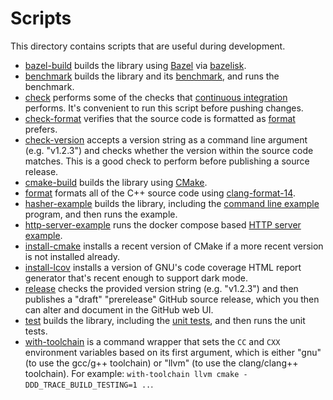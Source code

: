 Scripts
=======
This directory contains scripts that are useful during development.

- [bazel-build](bazel-build) builds the library using [Bazel][1] via [bazelisk][2].
- [benchmark](benchmark) builds the library and its [benchmark](../benchmark),
  and runs the benchmark.
- [check](check) performs some of the checks that [continuous
  integration](../.circleci) performs. It's convenient to run this script before
  pushing changes.
- [check-format](check-format) verifies that the source code is formatted as
  [format](format) prefers.
- [check-version](check-version) accepts a version string as a command line
  argument (e.g. "v1.2.3") and checks whether the version within the source code
  matches. This is a good check to perform before publishing a source release.
- [cmake-build](cmake-build) builds the library using [CMake][3].
- [format](format) formats all of the C++ source code using
  [clang-format-14][4].
- [hasher-example](hasher-example) builds the library, including the [command
  line example](../examples/hasher) program, and then runs the example.
- [http-server-example](http-server-example) runs the docker compose based [HTTP
  server example](../examples/http-server).
- [install-cmake](install-cmake) installs a recent version of CMake if a more
  recent version is not installed already.
- [install-lcov](install-lcov) installs a version of GNU's code coverage HTML
  report generator that's recent enough to support dark mode.
- [release](release) checks the provided version string (e.g. "v1.2.3") and then
  publishes a "draft" "prerelease" GitHub source release, which you then can
  alter and document in the GitHub web UI.
- [test](test) builds the library, including the [unit tests](test), and then
  runs the unit tests.
- [with-toolchain](with-toolchain) is a command wrapper that sets the `CC` and
  `CXX` environment variables based on its first argument, which is either "gnu"
  (to use the gcc/g++ toolchain) or "llvm" (to use the clang/clang++ toolchain).
  For example: `with-toolchain llvm cmake -DDD_TRACE_BUILD_TESTING=1 ..`.

[1]: https://bazel.build/
[2]: https://github.com/bazelbuild/bazelisk
[3]: https://cmake.org/
[4]: https://releases.llvm.org/14.0.0/tools/clang/docs/ClangFormat.html
